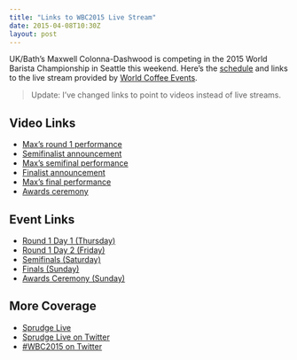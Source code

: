 ```yaml
---
title: "Links to WBC2015 Live Stream"
date: 2015-04-08T10:30Z
layout: post
---
```


UK/Bath’s Maxwell Colonna-Dashwood is competing in the 2015 World Barista Championship in Seattle this weekend. Here’s the [schedule](http://www.worldbaristachampionship.org/2015-schedules/) and links to the live stream provided by [World Coffee Events](http://livestream.com/worldcoffee).

> Update: I’ve changed links to point to videos instead of live streams.

## Video Links

- [Max’s round 1 performance](http://livestream.com/worldcoffee/events/3952840/videos/83361396)
- [Semifinalist announcement](http://livestream.com/worldcoffee/events/3952873/videos/83511803)
- [Max’s semifinal performance](http://livestream.com/worldcoffee/events/3952875/videos/83606474)
- [Finalist announcement](http://livestream.com/worldcoffee/events/3952875/videos/83616300)
- [Max’s final performance](http://livestream.com/worldcoffee/events/3952880/videos/83745436)
- [Awards ceremony](http://livestream.com/worldcoffee/events/3952885/videos/83772714)

## Event Links

- [Round 1 Day 1 (Thursday)](http://livestream.com/worldcoffee/events/3952840/videos)
- [Round 1 Day 2 (Friday)](http://livestream.com/worldcoffee/events/3952873)
- [Semifinals (Saturday)](http://livestream.com/worldcoffee/events/3952875)
- [Finals (Sunday)](http://livestream.com/worldcoffee/events/3952880)
- [Awards Ceremony (Sunday)](http://livestream.com/worldcoffee/events/3952885)

## More Coverage

- [Sprudge Live](http://sprudgelive.com)
- [Sprudge Live on Twitter](https://twitter.com/SprudgeLive)
- [#WBC2015 on Twitter](https://twitter.com/search?q=WBC2015)